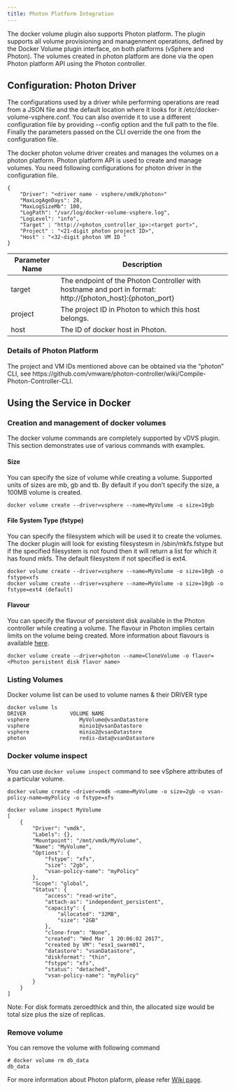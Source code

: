 ```yaml
---
title: Photon Platform Integration
---
```

The docker volume plugin also supports Photon platform. The plugin supports all volume provisioning and managenment operations, defined by the Docker Volume plugin interface, on both platforms (vSphere and Photon). The volumes created in photon platform are done via the open Photon platform API using the Photon controller. 

## Configuration: Photon Driver

The configurations used by a driver while performing operations are read from a JSON file and the default location where it looks for it /etc/docker-volume-vsphere.conf. You can also override it to use  a different configuration file by providing --config option and the full path to the file. Finally the parameters passed on the CLI override the one from the configuration file.

The docker photon volume driver creates and manages the volumes on a photon platform. Photon platform API is used to create and manage volumes. You need following configurations for photon driver in the configuration file.

```
{
    "Driver": "<driver name - vsphere/vmdk/photon>"
    "MaxLogAgeDays": 28,
    "MaxLogSizeMb": 100,
    "LogPath": "/var/log/docker-volume-vsphere.log",
    "LogLevel": "info",
    "Target" : "http://<photon_controller_ip>:<target port>",
    "Project" : "<21-digit photon project ID>",
    "Host" : "<32-digit photon VM ID "
}
```
<table class="table table-striped table-hover ">
  <thead>
    <tr>
      <th>Parameter Name</th>
      <th>Description</th>
    </tr>
  </thead>
  <tbody>
    <tr>
      <td>target</td>
      <td>The endpoint of the Photon Controller with hostname and port in format: http://{photon_host}:{photon_port} </td>
    </tr>
    <tr>
      <td>project</td>
      <td>The project ID in Photon to which this host belongs.</td>
    </tr>
    <tr>
      <td>host</td>
      <td>The ID of docker host in Photon.</td>
    </tr>
</tbody>
</table>


<div class="panel panel-info">
  <div class="panel-heading">
    <h3 class="panel-title">Details of Photon Platform</h3>
  </div>
  <div class="panel-body">
     The project and VM IDs mentioned above can be obtained via the “photon” CLI, see https://github.com/vmware/photon-controller/wiki/Compile-Photon-Controller-CLI.
  </div>
</div> 

## Using the Service in Docker

### Creation and management of docker volumes
The docker volume commands are completely supported by vDVS plugin. This section demonstrates use of various commands with examples.


#### Size
You can specify the size of volume while creating a volume. Supported units of sizes are mb, gb and tb. By default if you don’t specify the size, a 100MB volume is created.

```
docker volume create --driver=vsphere --name=MyVolume -o size=10gb
```

#### File System Type (fstype)
You can specify the filesystem which will be used it to create the volumes. The docker plugin will look for existing filesystesm in /sbin/mkfs.fstype but if the specified filesystem is not found then it will return a list for which it has found mkfs. The default filesystem if not specified is ext4.

```
docker volume create --driver=vsphere --name=MyVolume -o size=10gb -o fstype=xfs
docker volume create --driver=vsphere --name=MyVolume -o size=10gb -o fstype=ext4 (default)

```

#### Flavour 
You can specify the flavour of persistent disk available in the Photon controller while creating a volume. The flavour in Photon implies certain limits on the volume being created.
More information about flavours is available [here](https://github.com/vmware/photon-controller/wiki/Flavors).

```
docker volume create --driver=photon --name=CloneVolume -o flavor=<Photon persistent disk flavor name>
```
### Listing Volumes
Docker volume list can be used to volume names & their DRIVER type
```
docker volume ls
DRIVER              VOLUME NAME
vsphere                MyVolume@vsanDatastore
vsphere                minio1@vsanDatastore
vsphere                minio2@vsanDatastore
photon                 redis-data@vsanDatastore
```
### Docker volume inspect
You can use `docker volume inspect` command to see vSphere attributes of a particular volume.
```
docker volume create —driver=vmdk —name=MyVolume -o size=2gb -o vsan-policy-name=myPolicy -o fstype=xfs
```
```
docker volume inspect MyVolume
[
    {
        "Driver": "vmdk",
        "Labels": {},
        "Mountpoint": "/mnt/vmdk/MyVolume",
        "Name": "MyVolume",
        "Options": {
            "fstype": "xfs",
            "size": "2gb",
            "vsan-policy-name": "myPolicy"
        },
        "Scope": "global",
        "Status": {
            "access": "read-write",
            "attach-as": "independent_persistent",
            "capacity": {
                "allocated": "32MB",
                "size": "2GB"
            },
            "clone-from": "None",
            "created": "Wed Mar  1 20:06:02 2017",
            "created by VM": "esx1_swarm01",
            "datastore": "vsanDatastore",
            "diskformat": "thin",
            "fstype": "xfs",
            "status": "detached",
            "vsan-policy-name": "myPolicy"
        }
    }
]
```
Note: For disk formats zeroedthick and thin, the allocated size would be total size plus the size of replicas.


### Remove volume
You can remove the volume with following command
```
# docker volume rm db_data
db_data
```


For more information about Photon plaform, please refer [Wiki page](https://github.com/vmware/photon-controller/wiki).
